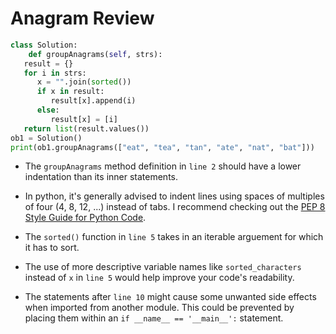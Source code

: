 # Anagram Review
   ```python
   class Solution:
       def groupAnagrams(self, strs):
      result = {}
      for i in strs:
         x = "".join(sorted())
         if x in result:
            result[x].append(i)
         else:
            result[x] = [i]
      return list(result.values())
   ob1 = Solution()
   print(ob1.groupAnagrams(["eat", "tea", "tan", "ate", "nat", "bat"]))
   ```
* The `groupAnagrams` method definition in `line 2` should have a lower indentation than its inner statements.

* In python, it's generally advised to indent lines using spaces of multiples of four (4, 8, 12, ...) instead of tabs. I recommend checking out the [PEP 8 Style Guide for Python Code](https://peps.python.org/pep-0008/).

* The `sorted()` function in `line 5` takes in an iterable arguement for which it has to sort.

* The use of more descriptive variable names like `sorted_characters` instead of `x` in `line 5` would help improve your code's readability.

* The statements after `line 10` might cause some unwanted side effects when imported from another module. This could be prevented by placing them within an `if __name__ == '__main__':` statement.
